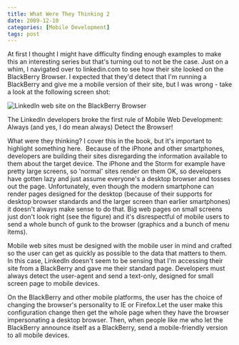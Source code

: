 ```yaml
---
title: What Were They Thinking 2
date: 2009-12-10
categories: [Mobile Development]
tags: post
---
```


At first I thought I might have difficulty finding enough examples to make this an interesting series but that's turning out to not be the case. Just on a whim, I navigated over to linkedin.com to see how their site looked on the BlackBerry Browser. I expected that they'd detect that I'm running a BlackBerry and give me a mobile version of their site, but I was wrong - take a look at the following screen shot:

![LinkedIn web site on the BlackBerry Browser](images/stories/screenshot-dec0909-024858p.jpg "LinkedIn web site on the BlackBerry Browser")

The LinkedIn developers broke the first rule of Mobile Web Development: Always (and yes, I do mean always) Detect the Browser!

What were they thinking? I cover this in the book, but it's important to highlight something here.  Because of the iPhone and other smartphones, developers are building their sites disregarding the information available to them about the target device. The iPhone and the Storm for example have pretty large screens, so 'normal' sites render on them OK, so developers have gotten lazy and just assume everyone's a desktop browser and tosses out the page. Unfortunately, even though the modern smartphone can render pages designed for the desktop (because of their supports for desktop browser standards and the larger screen than earlier smartphones) it doesn't always make sense to do that. Big web pages on small screens just don't look right (see the figure) and it's disrespectful of mobile users to send a whole bunch of gunk to the browser (graphics and a bunch of menu items).

Mobile web sites must be designed with the mobile user in mind and crafted so the user can get as quickly as possible to the data that matters to them. In this case, LinkedIn doesn't seem to be sensing that I'm accessing their site from a BlackBerry and gave me their standard page. Developers must always detect the user-agent and send a text-only, designed for small screen page to mobile devices.

On the BlackBerry and other mobile platforms, the user has the choice of changing the browser's personality to IE or Firefox.Let the user make this configuration change then get the whole page when they have the browser impersonating a desktop browser. Then, when people like me who let the BlackBerry announce itself as a BlackBerry, send a mobile-friendly version to all mobile devices.